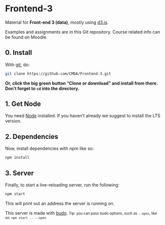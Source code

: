 # Frontend-3

Material for **Front-end 3 (data)**, mostly using [d3.js][d3].

Examples and assignments are in this Git repository. Course related
info can be found on Moodle.

## 0. Install

With [git][], do:

```sh
git clone https://github.com/CMDA/Frontend-3.git
```

**Or, click the big green button “Clone or download” and
install from there. Don’t forget to `cd` into the directory.**

## 1. Get Node

You need [Node][] installed.
If you haven’t already we suggest to install the LTS version.

## 2. Dependencies

Now, install dependencies with npm like so:

```sh
npm install
```

## 3. Server

Finally, to start a live-reloading server, run the following:

```sh
npm start
```

This will print out an address the server is running on.

This server is made with [budo][]. <small>Tip: you can
pass budo options, such as `--open`, like so:
`npm start -- --open`</small>

[d3]: https://github.com/d3/d3

[git]: https://git-scm.com

[node]: https://nodejs.org

[budo]: https://github.com/mattdesl/budo
